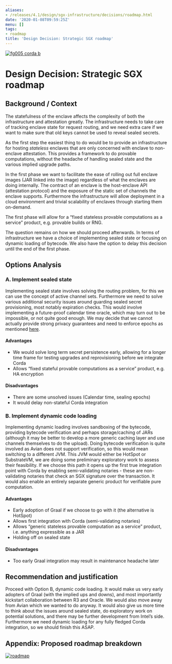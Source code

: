 ```yaml
---
aliases:
- /releases/4.1/design/sgx-infrastructure/decisions/roadmap.html
date: '2020-01-08T09:59:25Z'
menu: []
tags:
- roadmap
title: 'Design Decision: Strategic SGX roadmap'
---
```


[![fg005 corda b](https://www.corda.net/wp-content/uploads/2016/11/fg005_corda_b.png "fg005 corda b")](https://www.corda.net/wp-content/uploads/2016/11/fg005_corda_b.png)


# Design Decision: Strategic SGX roadmap


## Background / Context

The statefulness of the enclave affects the complexity of both the infrastructure and attestation greatly.
The infrastructure needs to take care of tracking enclave state for request routing, and we need extra care if we want
to make sure that old keys cannot be used to reveal sealed secrets.

As the first step the easiest thing to do would be to provide an infrastructure for hosting *stateless* enclaves that
are only concerned with enclave to non-enclave attestation. This provides a framework to do provable computations,
without the headache of handling sealed state and the various implied upgrade paths.

In the first phase we want to facilitate the ease of rolling out full enclave images (JAR linked into the image)
regardless of what the enclaves are doing internally. The contract of an enclave is the host-enclave API (attestation
protocol) and the exposure of the static set of channels the enclave supports. Furthermore the infrastructure will allow
deployment in a cloud environment and trivial scalability of enclaves through starting them on-demand.

The first phase will allow for a “fixed stateless provable computations as a service” product, e.g. provable builds or
RNG.

The question remains on how we should proceed afterwards. In terms of infrastructure we have a choice of implementing
sealed state or focusing on dynamic loading of bytecode. We also have the option to delay this decision until the end of
the first phase.


## Options Analysis


### A. Implement sealed state

Implementing sealed state involves solving the routing problem, for this we can use the concept of active channel sets.
Furthermore we need to solve various additional security issues around guarding sealed secret provisioning, most notably
expiration checks. This would involve implementing a future-proof calendar time oracle, which may turn out to be
impossible, or not quite good enough. We may decide that we cannot actually provide strong privacy guarantees and need
to enforce epochs as mentioned [here](../details/time.md).


#### Advantages


* We would solve long term secret persistence early, allowing for a longer time frame for testing upgrades and
reprovisioning before we integrate Corda
* Allows “fixed stateful provable computations as a service” product, e.g. HA encryption


#### Disadvantages


* There are some unsolved issues (Calendar time, sealing epochs)
* It would delay non-stateful Corda integration


### B. Implement dynamic code loading

Implementing dynamic loading involves sandboxing of the bytecode, providing bytecode verification and perhaps
storage/caching of JARs (although it may be better to develop a more generic caching layer and use channels themselves
to do the upload). Doing bytecode verification is quite involved as Avian does not support verification, so this
would mean switching to a different JVM. This JVM would either be HotSpot or SubstrateVM, we are doing some preliminary
exploratory work to assess their feasibility. If we choose this path it opens up the first true integration point with
Corda by enabling semi-validating notaries - these are non-validating notaries that check an SGX signature over the
transaction. It would also enable an entirely separate generic product for verifiable pure computation.


#### Advantages


* Early adoption of Graal if we choose to go with it (the alternative is HotSpot)
* ​Allows first integration with Corda (semi-validating notaries)
* Allows “generic stateless provable computation as a service” product, i.e. anything expressible as a JAR
* Holding off on sealed state


#### Disadvantages


* Too early ​Graal integration may result in maintenance headache later


## Recommendation and justification

Proceed with Option B, dynamic code loading. It would make us very early adopters of Graal (with the implied ups and
downs), and most importantly kickstart collaboration between R3 and Oracle. We would also move away from Avian which we
wanted to do anyway. It would also give us more time to think about the issues around sealed state, do exploratory work
on potential solutions, and there may be further development from Intel’s side. Furthermore we need dynamic loading for
any fully fledged Corda integration, so we should finish this ASAP.


## Appendix: Proposed roadmap breakdown

[![roadmap](design/sgx-infrastructure/decisions/roadmap.png "roadmap")](roadmap.png)
